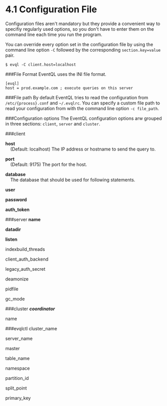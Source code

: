 4.1 Configuration File
=====================

Configuration files aren't mandatory but they provide a convenient way to specifiy regularly used options, so you don't have to enter them on the command line each time you run the program.

You can override every option set in the configuration file by using the command line option `-C` followed by the corresponding `section.key=value` pair.

    $ evql -C client.host=localhost

###File Format
EventQL uses the INI file format.

    [evql]
    host = prod.example.com ; execute queries on this server


###File path
By default EventQL tries to read the configuration from `/etc/{process}.conf` and `~/.evqlrc`.
You can specify a custom file path to read your configuration from with the command line option `-c file_path`.


###Configuration options
The EventQL configuration options arw grouped in three sections: `client`, `server` and `cluster`.

###client

**host** <br>
&nbsp;&nbsp;&nbsp;&nbsp;(Default: localhost) The IP address or hostname to send the query to.

**port**<br>
&nbsp;&nbsp;&nbsp;&nbsp;(Default: 9175) The port for the host.

**database**<br>
&nbsp;&nbsp;&nbsp;&nbsp;The database that should be used for following statements.

**user**

**password**

**auth_token**


###server
**name**

**datadir**

**listen**

indexbuild_threads

client_auth_backend

legacy_auth_secret

deamonize

pidfile

gc_mode


###cluster
***coordinator***

name


###evqlctl
cluster_name

server_name

master

table_name

namespace

partition_id

split_point

primary_key


